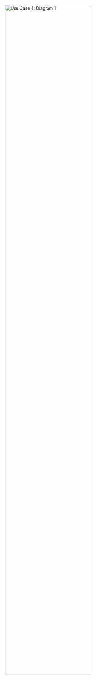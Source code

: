 
<img src="./use_case_4_1.svg" alt="Use Case 4: Diagram 1" style="width: 75%; float: none; align: middle;">
